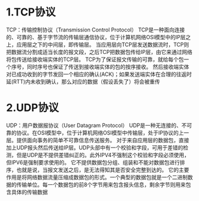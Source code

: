 # 1.TCP协议
TCP：传输控制协议（Transmission Control Protocol）
TCP是一种面向连接的、可靠的、基于字节流的传输层通信协议，位于计算机网络OSI模型中的IP层之上，应用层之下的中间层，即传输层。
当应用层向TCP层发送数据流时，TCP则把数据流分割成适当长度的报文段，之后TCP把数据包传给IP层，由它来通过网络将包传送给接收端实体的TCP层。
TCP为了保证报文传输的可靠，就给每个包一个序号，同时序号也保证了传送到接收端实体的包的按序接收。
然后接收端实体对已成功收到的字节发回一个相应的确认(ACK)；如果发送端实体在合理的往返时延(RTT)内未收到确认，那么对应的数据（假设丢失了）将会被重传

# 2.UDP协议
UDP：用户数据报协议（User Datagram Protocol）
UDP是一种无连接的、不可靠的协议。在OSI模型中，位于计算机网络OSI模型中传输层，处于IP协议的上一层。提供面向事务的简单不可靠信息传送服务。
对于来自应用层的数据包，直接加上UDP报头然后传送给IP层。UDP头部中有一个校验和字段，可用于差错的检测，但是UDP是不提供差错纠正的。此外IPV4不强制这个校验和字段必须使用，但IPV6是强制要求使用的。
它不提供数据包分组、组装和不能对数据包进行排序，也就是说，当报文发送之后，是无法得知其是否安全完整到达的。
它的主要作用是将网络数据流量压缩成数据包的形式。一个典型的数据包就是一个二进制数据的传输单位。每一个数据包的前8个字节用来包含报头信息，剩余字节则用来包含具体的传输数据

